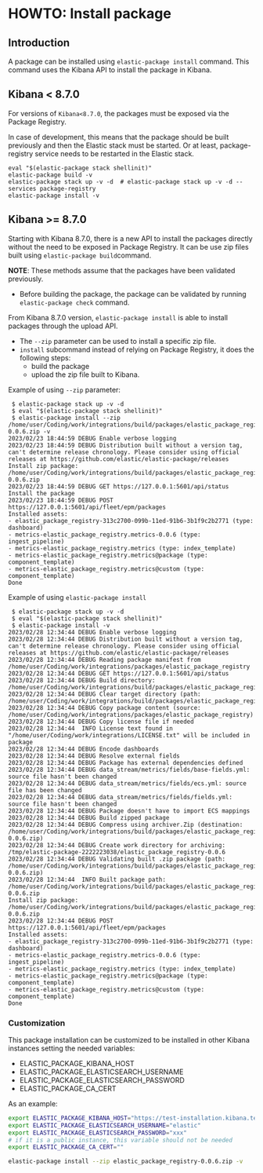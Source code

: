 # HOWTO: Install package

## Introduction
A package can be installed using `elastic-package install` command. This command uses the Kibana API to install the package in Kibana.

## Kibana < 8.7.0
For versions of `Kibana<8.7.0`, the packages must be exposed via the Package Registry.

In case of development, this means that the package should be built previously and then the Elastic stack must be started. Or at least, package-registry service needs to be restarted in the Elastic stack.

```shell
eval "$(elastic-package stack shellinit)"
elastic-package build -v
elastic-package stack up -v -d  # elastic-package stack up -v -d --services package-registry
elastic-package install -v
```

## Kibana >= 8.7.0
Starting with Kibana 8.7.0, there is a new API to install the packages directly without the need to be exposed in Package Registry. It can be use zip files built using `elastic-package build`command.

**NOTE**: These methods assume that the packages have been validated previously.
- Before building the package, the package can be validated by running `elastic-package check` command.

From Kibana 8.7.0 version, `elastic-package install` is able to install packages through the upload API.
- The `--zip` parameter can be used to install a specific zip file.
- `install` subcommand instead of relying on Package Registry, it does the following steps:
    - build the package
    - upload the zip file built to Kibana.

Example of using `--zip` parameter:
```shell
 $ elastic-package stack up -v -d
 $ eval "$(elastic-package stack shellinit)"
 $ elastic-package install --zip /home/user/Coding/work/integrations/build/packages/elastic_package_registry-0.0.6.zip -v
2023/02/23 18:44:59 DEBUG Enable verbose logging
2023/02/23 18:44:59 DEBUG Distribution built without a version tag, can't determine release chronology. Please consider using official releases at https://github.com/elastic/elastic-package/releases
Install zip package: /home/user/Coding/work/integrations/build/packages/elastic_package_registry-0.0.6.zip
2023/02/23 18:44:59 DEBUG GET https://127.0.0.1:5601/api/status
Install the package
2023/02/23 18:44:59 DEBUG POST https://127.0.0.1:5601/api/fleet/epm/packages
Installed assets:
- elastic_package_registry-313c2700-099b-11ed-91b6-3b1f9c2b2771 (type: dashboard)
- metrics-elastic_package_registry.metrics-0.0.6 (type: ingest_pipeline)
- metrics-elastic_package_registry.metrics (type: index_template)
- metrics-elastic_package_registry.metrics@package (type: component_template)
- metrics-elastic_package_registry.metrics@custom (type: component_template)
Done
```

Example of using `elastic-package install`
```shell
 $ elastic-package stack up -v -d
 $ eval "$(elastic-package stack shellinit)"
 $ elastic-package install -v
2023/02/28 12:34:44 DEBUG Enable verbose logging
2023/02/28 12:34:44 DEBUG Distribution built without a version tag, can't determine release chronology. Please consider using official releases at https://github.com/elastic/elastic-package/releases
2023/02/28 12:34:44 DEBUG Reading package manifest from /home/user/Coding/work/integrations/packages/elastic_package_registry
2023/02/28 12:34:44 DEBUG GET https://127.0.0.1:5601/api/status
2023/02/28 12:34:44 DEBUG Build directory: /home/user/Coding/work/integrations/build/packages/elastic_package_registry/0.0.6
2023/02/28 12:34:44 DEBUG Clear target directory (path: /home/user/Coding/work/integrations/build/packages/elastic_package_registry/0.0.6)
2023/02/28 12:34:44 DEBUG Copy package content (source: /home/user/Coding/work/integrations/packages/elastic_package_registry)
2023/02/28 12:34:44 DEBUG Copy license file if needed
2023/02/28 12:34:44  INFO License text found in "/home/user/Coding/work/integrations/LICENSE.txt" will be included in package
2023/02/28 12:34:44 DEBUG Encode dashboards
2023/02/28 12:34:44 DEBUG Resolve external fields
2023/02/28 12:34:44 DEBUG Package has external dependencies defined
2023/02/28 12:34:44 DEBUG data_stream/metrics/fields/base-fields.yml: source file hasn't been changed
2023/02/28 12:34:44 DEBUG data_stream/metrics/fields/ecs.yml: source file has been changed
2023/02/28 12:34:44 DEBUG data_stream/metrics/fields/fields.yml: source file hasn't been changed
2023/02/28 12:34:44 DEBUG Package doesn't have to import ECS mappings
2023/02/28 12:34:44 DEBUG Build zipped package
2023/02/28 12:34:44 DEBUG Compress using archiver.Zip (destination: /home/user/Coding/work/integrations/build/packages/elastic_package_registry-0.0.6.zip)
2023/02/28 12:34:44 DEBUG Create work directory for archiving: /tmp/elastic-package-2222223038/elastic_package_registry-0.0.6
2023/02/28 12:34:44 DEBUG Validating built .zip package (path: /home/user/Coding/work/integrations/build/packages/elastic_package_registry-0.0.6.zip)
2023/02/28 12:34:44  INFO Built package path: /home/user/Coding/work/integrations/build/packages/elastic_package_registry-0.0.6.zip
Install zip package: /home/user/Coding/work/integrations/build/packages/elastic_package_registry-0.0.6.zip
2023/02/28 12:34:44 DEBUG POST https://127.0.0.1:5601/api/fleet/epm/packages
Installed assets:
- elastic_package_registry-313c2700-099b-11ed-91b6-3b1f9c2b2771 (type: dashboard)
- metrics-elastic_package_registry.metrics-0.0.6 (type: ingest_pipeline)
- metrics-elastic_package_registry.metrics (type: index_template)
- metrics-elastic_package_registry.metrics@package (type: component_template)
- metrics-elastic_package_registry.metrics@custom (type: component_template)
Done
```

### Customization

This package installation can be customized to be installed in other Kibana instances setting the needed variables:
- ELASTIC_PACKAGE_KIBANA_HOST
- ELASTIC_PACKAGE_ELASTICSEARCH_USERNAME
- ELASTIC_PACKAGE_ELASTICSEARCH_PASSWORD
- ELASTIC_PACKAGE_CA_CERT

As an example:
```bash
export ELASTIC_PACKAGE_KIBANA_HOST="https://test-installation.kibana.test:9243"
export ELASTIC_PACKAGE_ELASTICSEARCH_USERNAME="elastic"
export ELASTIC_PACKAGE_ELASTICSEARCH_PASSWORD="xxx"
# if it is a public instance, this variable should not be needed
export ELASTIC_PACKAGE_CA_CERT=""

elastic-package install --zip elastic_package_registry-0.0.6.zip -v
```
